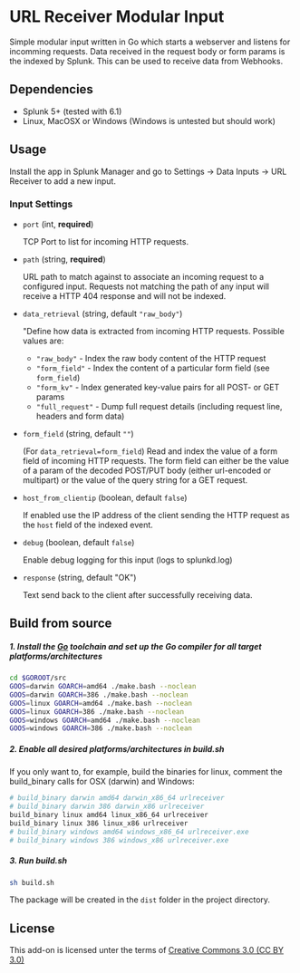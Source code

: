 # URL Receiver Modular Input

Simple modular input written in Go which starts a webserver and listens for incomming requests. Data received in the request body or form params is the indexed by Splunk. This can be used to receive data from Webhooks.

## Dependencies

- Splunk 5+ (tested with 6.1)
- Linux, MacOSX or Windows (Windows is untested but should work)

## Usage

Install the app in Splunk Manager and go to Settings -> Data Inputs -> URL Receiver to add a new input.

### Input Settings

- `port` (int, **required**)

    TCP Port to list for incoming HTTP requests.

- `path` (string, **required**)

    URL path to match against to associate an incoming request to a configured input. Requests not matching the path of any input will receive a HTTP 404 response and will not be indexed.

- `data_retrieval` (string, default `"raw_body"`)

    "Define how data is extracted from incoming HTTP requests. Possible values are:
    - `"raw_body"` - Index the raw body content of the HTTP request
    - `"form_field"` - Index the content of a particular form field (see `form_field`)
    - `"form_kv"` - Index generated key-value pairs for all POST- or GET params
    - `"full_request"` - Dump full request details (including request line, headers and form data)

- `form_field` (string, default `""`)

    (For `data_retrieval=form_field`) Read and index the value of a form field of incoming HTTP requests. The form field can either be the value of a param of the decoded POST/PUT body (either url-encoded or multipart) or the value of the query string for a GET request.

- `host_from_clientip` (boolean, default `false`)

    If enabled use the IP address of the client sending the HTTP request as the `host` field of the indexed event.

- `debug` (boolean, default `false`)

    Enable debug logging for this input (logs to splunkd.log)

- `response` (string, default "OK")

    Text send back to the client after successfully receiving data.

## Build from source

##### 1. Install the [Go](http://golang.org/) toolchain and set up the Go compiler for all target platforms/architectures

```sh
cd $GOROOT/src
GOOS=darwin GOARCH=amd64 ./make.bash --noclean
GOOS=darwin GOARCH=386 ./make.bash --noclean
GOOS=linux GOARCH=amd64 ./make.bash --noclean
GOOS=linux GOARCH=386 ./make.bash --noclean
GOOS=windows GOARCH=amd64 ./make.bash --noclean
GOOS=windows GOARCH=386 ./make.bash --noclean
```

##### 2. Enable all desired platforms/architectures in build.sh

If you only want to, for example, build the binaries for linux, comment the build_binary calls for OSX (darwin) and Windows:

```sh
# build_binary darwin amd64 darwin_x86_64 urlreceiver
# build_binary darwin 386 darwin_x86 urlreceiver
build_binary linux amd64 linux_x86_64 urlreceiver
build_binary linux 386 linux_x86 urlreceiver
# build_binary windows amd64 windows_x86_64 urlreceiver.exe
# build_binary windows 386 windows_x86 urlreceiver.exe
```

##### 3. Run build.sh

```sh
sh build.sh
```

The package will be created in the `dist` folder in the project directory.

## License

This add-on is licensed unter the terms of [Creative Commons 3.0 (CC BY 3.0)](http://creativecommons.org/licenses/by/3.0/)
